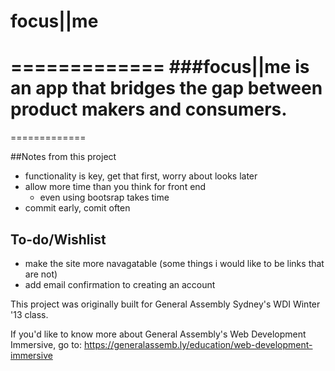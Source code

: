 # focus||me
=============
###focus||me is an app that bridges the gap between product makers and consumers.
=============
=============

##Notes from this project
  * functionality is key, get that first, worry about looks later
  * allow more time than you think for front end
    - even using bootsrap takes time
  * commit early, comit often

## To-do/Wishlist
  * make the site more navagatable (some things i would like to be links that are not)
  * add email confirmation to creating an account

This project was originally built for General Assembly Sydney's WDI Winter '13 class.

If you'd like to know more about General Assembly's Web Development Immersive, go to: https://generalassemb.ly/education/web-development-immersive